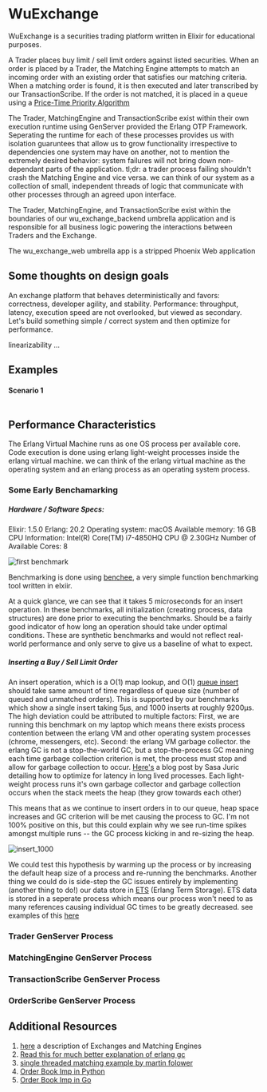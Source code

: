 # WuExchange

WuExchange is a securities trading platform written in Elixir for educational purposes.

A Trader places buy limit / sell limit orders against listed securities. When an order is placed by a Trader,
the Matching Engine attempts to match an incoming order with an existing order that satisfies our matching criteria.
When a matching order is found, it is then executed and later transcribed by our TransactionScribe.
If the order is not matched, it is placed in a queue using a [Price-Time Priority Algorithm](https://www.cmegroup.com/confluence/display/EPICSANDBOX/Matching+Algorithms)

The Trader, MatchingEngine and TransactionScribe exist within their own execution runtime using
GenServer provided the Erlang OTP Framework. Seperating the runtime for each of these processes
provides us with isolation guaruntees that allow us to grow functionality irrespective to
dependencies one system may have on another, not to mention the extremely desired behavior: system
failures will not bring down non-dependant parts of the application. tl;dr: a trader process failing
shouldn't crash the Matching Engine and vice versa. we can think of our system as a collection of small,
independent threads of logic that communicate with other processes through an agreed upon interface.


The Trader, MatchingEngine, and TransactionScribe exist within the boundaries of our wu_exchange_backend
umbrella application and is responsible for all business logic powering the interactions between Traders
and the Exchange.

The wu_exchange_web umbrella app is a stripped Phoenix Web application 

## Some thoughts on design goals

An exchange platform that behaves deterministically and favors: correctness, developer agility, and stability.
Performance: throughput, latency, execution speed are not overlooked, but viewed
as secondary. Let's build something simple / correct system and then optimize for performance.


linearizability ...


## Examples

#### Scenario 1

```
```

## Performance Characteristics
The Erlang Virtual Machine runs as one OS process per available core. Code execution is done using erlang
light-weight processes inside the erlang virtual machine. 
we can think of the erlang virtual machine as the operating system and an erlang process as an operating system process.

### Some Early Benchamarking

##### Hardware / Software Specs:

Elixir: 1.5.0
Erlang: 20.2
Operating system: macOS
Available memory: 16 GB
CPU Information: Intel(R) Core(TM) i7-4850HQ CPU @ 2.30GHz
Number of Available Cores: 8

![first benchmark](https://github.com/brianwu02/WuExchange/blob/master/imgs/performance.png)

Benchmarking is done using [benchee](https://github.com/PragTob/benchee), a very simple function benchmarking tool written
in elxiir.

At a quick glance, we can see that it takes 5 microseconds for an insert operation. In these benchmarks,
all initialization (creating process, data structures) are done prior to executing the benchmarks. Should
be a fairly good indicator of how long an operation should take under optimal conditions. These are synthetic
benchmarks and would not reflect real-world performance and only serve to give us a baseline of what to expect.

##### Inserting a Buy / Sell Limit Order

An insert operation, which is a O(1) map lookup, and O(1) [queue insert](http://erlang.org/doc/man/queue.html) should 
take same amount of time regardless of queue size (number of queued and unmatched orders).
This is supported by our benchmarks which show a single insert taking 5μs, and 1000 inserts at roughly 9200μs.
The high deviation could be attributed to multiple factors:
First, we are running this benchmark on my laptop which means there exists process
contention between the erlang VM and other operating system processes (chrome, messengers, etc).
Second: the erlang VM garbage collector. the erlang GC is not a stop-the-world GC, but a stop-the-process GC
meaning each time garbage collection criterion is met, the process must stop and allow for garbage collection
to occur. [Here's](http://theerlangelist.com/article/reducing_maximum_latency) a blog post by Sasa Juric detailing how to optimize for latency in long lived processes.
Each light-weight process runs it's own garbage collector and garbage collection occurs when the stack meets the heap (they grow towards each other)

This means that as we continue to insert orders in to our queue, heap space increases and GC criterion will be met causing the process to GC.
I'm not 100% positive on this, but this could explain why we see run-time spikes amongst multiple runs -- the GC process kicking in and re-sizing the heap.

![insert_1000](https://github.com/brianwu02/WuExchange/blob/master/imgs/insert_1000_orders.png)

We could test this hypothesis by warming up the process or by increasing the default heap size of a process and re-running the benchmarks.
Another thing we could do is side-step the GC issues entirely by implementing (another thing to do!) our data store in [ETS](http://erlang.org/doc/man/ets.html) (Erlang Term Storage).
ETS data is stored in a seperate process which means our process won't need to as many references causing individual GC times to
be greatly decreased. see examples of this [here](http://theerlangelist.com/article/reducing_maximum_latency)


### Trader GenServer Process

### MatchingEngine GenServer Process

### TransactionScribe GenServer Process

### OrderScribe GenServer Process


## Additional Resources
1. [here](https://www.connamara.com/exchanges/) a description of Exchanges and Matching Engines
2. [Read this for much better explanation of erlang gc](https://hamidreza-s.github.io/erlang%20garbage%20collection%20memory%20layout%20soft%20realtime/2015/08/24/erlang-garbage-collection-details-and-why-it-matters.html)
3. [single threaded matching example by martin folower](https://martinfowler.com/articles/lmax.html)
4. [Order Book Imp in Python](https://github.com/kmanley/orderbook/blob/master/orderbook.py)
5. [Order Book Imp in Go](https://github.com/kmanley/gorderbook)

